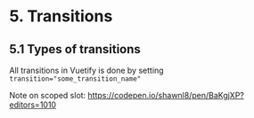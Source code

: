 # 5. Transitions

## 5.1 Types of transitions

All transitions in Vuetify is done by setting `transition="some_transition_name"`

Note on scoped slot: https://codepen.io/shawnl8/pen/BaKgjXP?editors=1010
